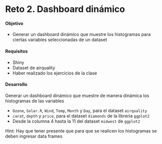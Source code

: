 # Reto 2. Dashboard dinámico

#### Objetivo
- Generar un dashboard dinámico que muestre los histogramas para ciertas variables seleccionadas de un dataset

#### Requisitos
- Shiny
- Dataset de airquality
- Haber realizado los ejercicios de la clase

#### Desarrollo

Generar un dashboard dinámico que muestre de manera dinámica los histogramas de las variables 

- `Ozone`, `Solar.R`, `Wind`, `Temp`, `Month` y `Day`, para el dataset `airquality` 
- `carat`, `depth` y `price`, para el dataset `diamonds` de la libreria `ggplot2`
- Desde la columna 4 hasta la 11 del dataset `midwest` de `ggplot2`

Hint: Hay que tener presente que para que se realicen los histogramas se deben ingresar data frames
